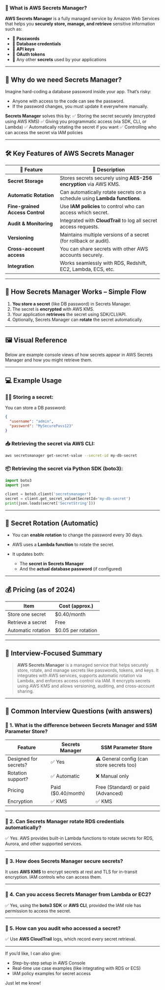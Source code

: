 ### 🔐 What is **AWS Secrets Manager**?

**AWS Secrets Manager** is a fully managed service by Amazon Web Services that helps you **securely store, manage, and retrieve** sensitive information such as:

* 🔑 **Passwords**
* 🔐 **Database credentials**
* 📡 **API keys**
* 🔧 **OAuth tokens**
* 🧾 Any other **secrets** used by your applications

---

## 🧠 Why do we need Secrets Manager?

Imagine hard-coding a database password inside your app. That’s risky:

* Anyone with access to the code can see the password.
* If the password changes, you must update it everywhere manually.

**Secrets Manager** solves this by:
✅ Storing the secret securely (encrypted using AWS KMS)
✅ Giving you programmatic access (via SDK, CLI, or Lambda)
✅ Automatically rotating the secret if you want
✅ Controlling who can access the secret via IAM policies

---

## 🛠️ Key Features of AWS Secrets Manager

| 🔹 Feature                      | 📘 Description                                                             |
| ------------------------------- | -------------------------------------------------------------------------- |
| **Secret Storage**              | Stores secrets securely using **AES-256 encryption** via AWS KMS.          |
| **Automatic Rotation**          | Can automatically rotate secrets on a schedule using **Lambda functions**. |
| **Fine-grained Access Control** | Use **IAM policies** to control who can access which secret.               |
| **Audit & Monitoring**          | Integrated with **CloudTrail** to log all secret access requests.          |
| **Versioning**                  | Maintains multiple versions of a secret (for rollback or audit).           |
| **Cross-account access**        | You can share secrets with other AWS accounts securely.                    |
| **Integration**                 | Works seamlessly with RDS, Redshift, EC2, Lambda, ECS, etc.                |

---

## 🧱 How Secrets Manager Works – Simple Flow

1. **You store a secret** (like DB password) in Secrets Manager.
2. The secret is **encrypted** with AWS KMS.
3. Your application **retrieves** the secret using SDK/CLI/API.
4. Optionally, Secrets Manager can **rotate** the secret automatically.

---

## 🖼️ Visual Reference

Below are example console views of how secrets appear in AWS Secrets Manager and how you might retrieve them.

---

## 💻 Example Usage

### 🧑‍💻 Storing a secret:

You can store a DB password:

```json
{
  "username": "admin",
  "password": "MySecurePass123"
}
```

### 📥 Retrieving the secret via AWS CLI:

```bash
aws secretsmanager get-secret-value --secret-id my-db-secret
```

### 📦 Retrieving the secret via Python SDK (boto3):

```python
import boto3
import json

client = boto3.client('secretsmanager')
secret = client.get_secret_value(SecretId='my-db-secret')
print(json.loads(secret['SecretString']))
```

---

## 🔁 Secret Rotation (Automatic)

* You can **enable rotation** to change the password every 30 days.
* AWS uses a **Lambda function** to rotate the secret.
* It updates both:

  * The **secret in Secrets Manager**
  * And the **actual database password** (if configured)

---

## 💰 Pricing (as of 2024)

| Item               | Cost (approx.)      |
| ------------------ | ------------------- |
| Store one secret   | \$0.40/month        |
| Retrieve a secret  | Free                |
| Automatic rotation | \$0.05 per rotation |

---

## 📌 Interview-Focused Summary

> **AWS Secrets Manager** is a managed service that helps securely store, rotate, and manage secrets like passwords, tokens, and keys. It integrates with AWS services, supports automatic rotation via Lambda, and enforces access control via IAM. It encrypts secrets using AWS KMS and allows versioning, auditing, and cross-account sharing.

---

## 🎯 Common Interview Questions (with answers)

### 🔹 1. What is the difference between **Secrets Manager** and **SSM Parameter Store**?

| Feature               | Secrets Manager     | SSM Parameter Store                       |
| --------------------- | ------------------- | ----------------------------------------- |
| Designed for secrets? | ✅ Yes               | ⚠️ General config (can store secrets too) |
| Rotation support?     | ✅ Automatic         | ❌ Manual only                             |
| Pricing               | Paid (\$0.40/month) | Free (Standard) or paid (Advanced)        |
| Encryption            | ✅ KMS               | ✅ KMS                                     |

---

### 🔹 2. Can Secrets Manager rotate RDS credentials automatically?

✅ Yes. AWS provides built-in Lambda functions to rotate secrets for RDS, Aurora, and other supported services.

---

### 🔹 3. How does Secrets Manager secure secrets?

It uses **AWS KMS** to encrypt secrets at rest and TLS for in-transit encryption. IAM controls who can access them.

---

### 🔹 4. Can you access Secrets Manager from Lambda or EC2?

✅ Yes, using the **boto3 SDK** or **AWS CLI**, provided the IAM role has permission to access the secret.

---

### 🔹 5. How can you audit who accessed a secret?

✅ Use **AWS CloudTrail** logs, which record every secret retrieval.

---

If you’d like, I can also give:

* Step-by-step setup in AWS Console
* Real-time use case examples (like integrating with RDS or ECS)
* IAM policy examples for secret access

Just let me know!
